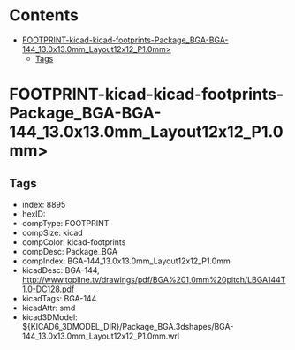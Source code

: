 



Contents
========

* [FOOTPRINT-kicad-kicad-footprints-Package_BGA-BGA-144_13.0x13.0mm_Layout12x12_P1.0mm>](#footprint-kicad-kicad-footprints-package_bga-bga-144_130x130mm_layout12x12_p10mm)
	* [Tags](#tags)

# FOOTPRINT-kicad-kicad-footprints-Package_BGA-BGA-144_13.0x13.0mm_Layout12x12_P1.0mm>

## Tags

- index: 8895
- hexID: 
- oompType: FOOTPRINT
- oompSize: kicad
- oompColor: kicad-footprints
- oompDesc: Package_BGA
- oompIndex: BGA-144_13.0x13.0mm_Layout12x12_P1.0mm
- kicadDesc: BGA-144, http://www.topline.tv/drawings/pdf/BGA%201,0mm%20pitch/LBGA144T1.0-DC128.pdf
- kicadTags: BGA-144
- kicadAttr: smd
- kicad3DModel: ${KICAD6_3DMODEL_DIR}/Package_BGA.3dshapes/BGA-144_13.0x13.0mm_Layout12x12_P1.0mm.wrl
